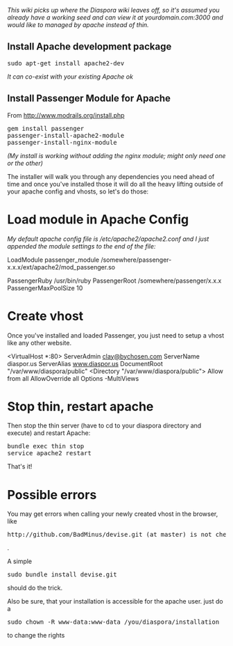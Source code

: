 *This wiki picks up where the Diaspora wiki leaves off, so it's assumed you already have a working seed and can view it at yourdomain.com:3000 and would like to managed by apache instead of thin.*

## Install Apache development package
<pre>
sudo apt-get install apache2-dev
</pre>
*It can co-exist with your existing Apache ok*

## Install Passenger Module for Apache
From http://www.modrails.org/install.php

<pre>
gem install passenger
passenger-install-apache2-module
passenger-install-nginx-module
</pre>
*(My install is working without adding the nginx module; might only need one or the other)*

The installer will walk you through any dependencies you need ahead of time and once you've installed those it will do all the heavy lifting outside of your apache config and vhosts, so let's do those:

# Load module in Apache Config
*My default apache config file is /etc/apache2/apache2.conf and I just appended the module settings to the end of the file:*

LoadModule passenger_module /somewhere/passenger-x.x.x/ext/apache2/mod_passenger.so

PassengerRuby /usr/bin/ruby
PassengerRoot /somewhere/passenger/x.x.x
PassengerMaxPoolSize 10

# Create vhost
Once you've installed and loaded Passenger, you just need to setup a vhost like any other website.

<VirtualHost *:80>
        ServerAdmin     clay@bychosen.com
        ServerName      diaspor.us
        ServerAlias     www.diaspor.us
        DocumentRoot    "/var/www/diaspora/public"
          <Directory "/var/www/diaspora/public">
            Allow from all
            AllowOverride all
            Options -MultiViews
          </Directory>
</VirtualHost>

# Stop thin, restart apache
Then stop the thin server (have to cd to your diaspora directory and execute) and restart Apache:

<pre>
bundle exec thin stop
service apache2 restart
</pre>

That's it!

# Possible errors

You may get errors when calling your newly created vhost in the browser, like
<pre>http://github.com/BadMinus/devise.git (at master) is not checked out. Please run `bundle install` (Bundler::GitError)</pre> .

A simple 
<pre>
sudo bundle install devise.git
</pre>
should do the trick.

Also be sure, that your installation is accessible for the apache user. 
just do a
<pre>
sudo chown -R www-data:www-data /you/diaspora/installation
</pre>
to change the rights